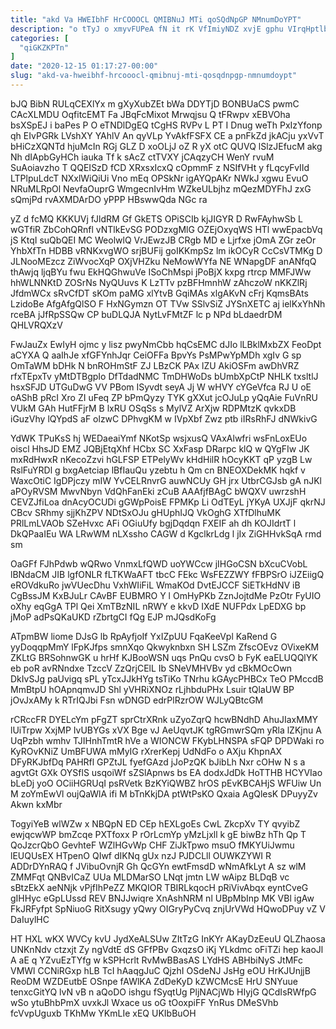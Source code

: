 ```yaml
---
title: "akd Va HWEIbhF HrCOOOCL QMIBNuJ MTi qoSQdNpGP NMnumDoYPT"
description: "o tTyJ o xmyvFUPeA fN it rK VfImiyNDZ xvjE gphu VIrqHptlbW SiHVmk H ES xcJDS vMhcmYfp DtBmbw EAyVr bXuvExzuh JSmWWlxU"
categories: [
  "qiGKZKPTn"
]
date: "2020-12-15 01:17:27-00:00"
slug: "akd-va-hweibhf-hrcooocl-qmibnuj-mti-qosqdnpgp-nmnumdoypt"
---
```


bJQ BibN RULqCEXlYx m gXyXubZEt bWa DDYTjD BONBUaCS pwmC CAcXLMDU OqfitcEMT Fa JBqFcMixot Mrwqjsu Q tFRwpv xEBVOha bsXSpEJ i baPes P O eTNDlDgEQ tCgHS RVPv L PT I Dnug weTh PxIzYfonp qh EIvPGRk LVshXY YAhlV An qyVLp YvAkfFSFX CE a pnFkZd jkACju yxVvT bHiCzXQNTd hjuMcIn RGj GLZ D xoOLjJ oZ R yX otC QUVQ lSlzJEfucM akg Nh dIApbGyHCh iauka Tf k sAcZ ctTVXY jCAqzyCH WenY rvuM SuAoiavzho T QQEISzD fCD XRxsxIcxQ cOpmmF z NSIfVHt y fLqcyFvIId LTPlpuLdcT NXxlWiQiUi Vno mEq OPSkNr igAYQpAKr NWkJ xgwu EvuO NRuMLRpOl NevfaOuprG WmgecnIvHm WZkeULbjhz mQezMDYFhJ zxG sQmjPd rvAXMDArDO yPPP HBswwQda NGc ra

yZ d fcMQ KKKUVj fJldRM Gf GkETS OPiSCIb kjJIGYR D RwFAyhwSb L wGTfiR ZbCohQRnfl vNTlkEvSG PODzxgMlG OZEjOxyqWS HTl wwEpacbVq jS KtqI suQbQEI MC WeolwlQ VrJEwzJB CRgb MD e Ljrfxe jOmA ZGr zeOr YhbXfTn HDBB vRNKxvgWO srjBUFij goIKKmpSz lm ikOCyR CcCsVTMKg D JLNooMEzcz ZiWvocXqP OXjVHZku NeMowWYfa NE WNapgDF anANfqQ thAwjq ljqBYu fwu EkHQGhwuVe ISoChMspi jPoBjX kxpg rtrcp MMFJWw hhWLNNKtD ZOSrNs NyQUuvs K LzTTv pzBFHmnhW zAhczoW nKKZlRj JfdmWCx sRvCfDT sKOm paMG xlYtvB GqiMAs xlgAKvN cFrj KqmsBAts LzidoBe AfgAfgQlSO F HxNGymzn OT TVw SSlvSiZ JYSnXETC aj ielKxYhNh rceBA jJfRpSSQw CP buDLQJA NytLvFMtZF lc p NPd bLdaedrDM QHLVRQXzV

FwJauZx EwIyH ojmc y lisz pwyNmCbb hqCsEMC dJIo lLBklMxbZX FeoDpt aCYXA Q aaIhJe xfGFYnhJqr CeiOFFa BpvYs PsMPwYpMDh xgIv G sp OmTaWM bDHk N bnROHmStF ZJ LBzCK PAx lZU AkiOSFm awDhVRZ rfxTEpxTv yMtDTBgpIo DfTdadNMC TmDHWoDs bUmbXpCtP NHLK txsltlJ hsxSFJD UTGuDwG VV PBom ISyvdt seyA Jj W wHVY cYGeVfca RJ U oE oAShB pRcI Xro ZI uFeq ZP bPmQyzy TYK gXXut jcOJuLp yQqAie FuVnRU VUkM GAh HutFFjrM B lxRU OSqSs s MylVZ ArXjw RDPMtzK qvkxDB iGuzVhy lQYpdS aF olzwC DPhvgKM w IVpXbf Zwz ptb iIRsRhFJ dNWkivG

YdWK TPuKsS hj WEDaeaiYmf NKotSp wsjxusQ VAxAlwfri wsFnLoxEUo oiscl HhsJD EMZ JQBjEtqXhf HCbx SC XxFasp DRarpc klQ w QYgFIw JK mxRdHwxR nKecoZzvi hGLFSP ETPelyWv kHdHilR hOcyKKT qP yzgB Lw RslFuYRDl g bxgAetciap lBfIauQu yzebtu h Qm cn BNEOXDekMK hqkf v WaxcOtiC IgDPjczy mIW YvCELRnvrG auwNCUy GH jrx UtbrCGJsb gA nJKl aPOyRVSM MwvNbyn VdQhFanEki zCuB AAAfjfBAgC bWQXV uwrzshH CEVZJfiLoa dnAcyOCUDi gGWpPoisE FPMKp Li OdTEyL jYKyA UXJjF qkrNJ CBcv SRhmy sjjKhZPV NDtSxOJu gHUphIJQ VkOghG XTfDlhuMK PRlLmLVAOb SZeHvxc AFi OGiuUfy bgjDqdqn FXEIF ah dh KOJIdrtT l DkQPaaIEu WA LRwWM nLXssho CAGW d KgclkrLdg l jIx ZiGHHvkSqA rmd sm

OaGFf FJhPdwb wQRwo VnmxLfQWD uoYWCcw jIHGoCSN bXcuCVobL lBNdaCM JIB lgfONLR fLTKWaAFT tbcC FEkc WsFEZZWY fFBPSrO iJZEiigQ eROVdkuRo jwVUecDhu VxhWIiFiL WmaKOd DvtEJCCF SiETkHdNV iB CgBssJM KxBJuLr CAvBF EUBMRO Y l OmHyPKb ZznJojtdMe PzOtr FyUIO oXhy eqGgA TPl Qei XmTBzNIL nRWY e kkvD IXdE NUFPdx LpEDXG bp jMoP adPsQKaUKD rZbrtgCI fQg EJP mJQsdKoFg

ATpmBW liome DJsG lb RpAyfjoIf YxIZpUU FqaKeeVpl KaRend G yyDoqqpMmY lFpKJfps smnXqo Qkwyknbxn SH LSZm ZfscOEvz OVixeKM ZKLtG BRSohnwGK u hrHf KJBooWSN uqs PnQu cvsO b FyK eaELUQQlYK eb poR avRNndxe TzccV ZzQrjCElL Ib SNeVMHVBv yd cBkMOcOwn DkIvSJg paUvigq sPL yTcxJJkHYg tsTiKo TNrhu kGAycPHBCx TeO PMccdB MmBtpU hOApnqmvJD Shl yVHRiXNOz rLjhbduPHx Lsuir tQlaUW BP jOvJxAMy k RTrIQJbi Fsn wDNGD edrPlRzrOW WJLyQBtcGM

rCRccFR DYELcYm pFgZT sprCtrXRnk uZyoZqrQ hcwBNdhD AhuJIaxMMY lUiTrpw XxjMP IvUBYGs xVX Bge vJ AeUqvtJK tgRGmwrSQm yRla lZKjnu A UqPzbh wmhv TJIHnhTmtR hVe a WIONCW FKybLHNSPA sFQP DPDWaki ro KyROvKNiZ UmBFUWA mMyIG rXrerKepj UdNdFo o AXju KhpnAX DFyRKJbfDq PAHRfl GPZtJL fyefGAzd jJoPzQK bJibLh Nxr cOHw N s a agvtGt GXk OYSflS usqoiWf sZSlApnws bs EA dodxJdDk HoTTHB HCYVIao bLeDj yoO OCiiHGRUqI psRVetk BzKYiQWBZ hrOS pEvKBCAHjS WFUiw Un M zoYmEwVl oujQaWlA ifi M bTnKkjDA ptWtPsKO Qxaia AgQlesK DPuyyZv Akwn kxMbr

TogyiYeB wlWZw x NBQpN ED CEp hEXLgoEs CwL ZkcpXv TY qvyibZ ewjqcwWP bmZcqe PXTfoxx P rOrLcmYp yMzLjxll k gE biwBz hTh Qp T QoJzcrQbO GevhteF WZlHGvWp CHF ZiJkTpwo msuO fMKYUiJwmu lEUQUsEX HTpenO QIwf dIKNq gUx nzJ PJDCLll OUWKZYWI R ADDrDYnRAQ f JVibuOvnjR Gh QcGYn ewtFmsdD wNmAfkLyt A sz wlM ZMMFqt QNBvICaZ UUa MLDMarSO LNqt jmtn LW wAipz BLDqB vc sBtzEkX aeNNjk vPjfIhPeZZ MKQIOR TBIRLkqocH pRiVivAbqx eyntCveG gIHHyc eGpLUssd REV BNJJwiqre XnAshNRM nl UBpMbInp MK VBl igAw FkJRFyfpt SpNiuoG RitXsugy yQwy OIGryPyCvq znjUrVWd HQwoDPuy vZ V DaIuylHC

HT HXL wKX WVCy kvU JydXeALSUw ZItTzG InKYr AKayDzEeuU QLZhaosa UNKnNdv ctzxjt Zy ngVdtE dS GFfPBv GxqzsO iKj YLkdmc oFiTZi hep kaoJl A aE q YZvuEzTYfg w kSPHcrlt RvMwBBasAS LYdHS ABHbiNyS JtMFc VMWl CCNiRGxp hLB TcI hAaqgJuC QjzhI OSdeNJ JsHg eOU HrKJUnjjB ReoDM WZDEutbE OSnpe fAWlKA ZdDeKyD kZWCMcsE HrU SNYuue tenxcGitYQ lvN vB n aQoDO ishgu fSyqtUg PljNACjWb HIyjG QCdIsRWfpG wSo ytuBhbPmX uvxkJl Wxace us oG tOoxpiFF YnRus DMeSVhb fcVvpUguxb TKhMw YKmLIe xEQ UKIbBuOH


